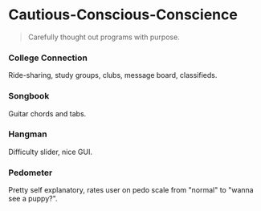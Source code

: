 # Cautious-Conscious-Conscience
> Carefully thought out programs with purpose.

### College Connection
Ride-sharing, study groups, clubs, message board, classifieds.

### Songbook
Guitar chords and tabs.

### Hangman
Difficulty slider, nice GUI.

### Pedometer
Pretty self explanatory, rates user on pedo scale from "normal" to "wanna see a puppy?".
